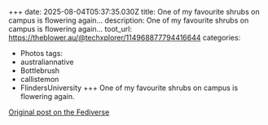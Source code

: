 +++
date: 2025-08-04T05:37:35.030Z
title: One of my favourite shrubs on campus is flowering again…
description: One of my favourite shrubs on campus is flowering again…
toot_url: https://theblower.au/@techxplorer/114968877794416644
categories:
  - Photos
tags:
  - australiannative
  - Bottlebrush
  - callistemon
  - FlindersUniversity
+++
One of my favourite shrubs on campus is flowering again.


[Original post on the Fediverse](https://theblower.au/@techxplorer/114968877794416644)
